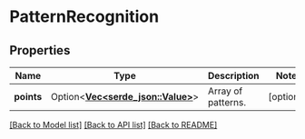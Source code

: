 # PatternRecognition

## Properties

Name | Type | Description | Notes
------------ | ------------- | ------------- | -------------
**points** | Option<[**Vec<serde_json::Value>**](serde_json::Value.md)> | Array of patterns. | [optional]

[[Back to Model list]](../README.md#documentation-for-models) [[Back to API list]](../README.md#documentation-for-api-endpoints) [[Back to README]](../README.md)


